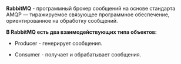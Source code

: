 **RabbitMQ** - программный брокер сообщений на основе стандарта AMQP — тиражируемое связующее программное обеспечение, ориентированное на обработку сообщений.

**В RabbitMQ есть два взаимодействующих типа объектов:**

- Producer - генерирует сообщения.

- Consumer - получает и обрабатывает сообщения.

